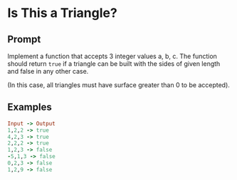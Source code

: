 # Is This a Triangle?

## Prompt

Implement a function that accepts 3 integer values a, b, c. The function should
return `true` if a triangle can be built with the sides of given length and
false in any other case.

(In this case, all triangles must have surface greater than 0 to be accepted).

## Examples

```ruby
Input -> Output
1,2,2 -> true
4,2,3 -> true
2,2,2 -> true
1,2,3 -> false
-5,1,3 -> false
0,2,3 -> false
1,2,9 -> false
```

